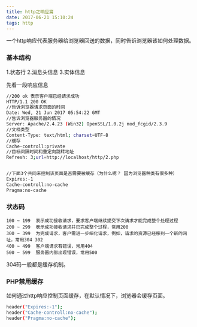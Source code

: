```yaml
---
title: http之响应篇
date: 2017-06-21 15:10:24
tags: http
---
```

一个http响应代表服务器给浏览器回送的数据，同时告诉浏览器该如何处理数据。
### 基本结构
1.状态行
2.消息头信息
3.实体信息

先看一段响应信息
``` bash
//200 ok 表示客户端已经请求成功
HTTP/1.1 200 OK
//告诉浏览器请求页面的时间
Date: Wed, 21 Jun 2017 05:54:22 GMT
//告诉浏览器服务器的情况
Server: Apache/2.4.23 (Win32) OpenSSL/1.0.2j mod_fcgid/2.3.9
//文档类型
Content-Type: text/html; charset=UTF-8
//缓存
Cache-controll:private
//目标间隔时间和重定向跳转地址
Refresh: 3;url=http://localhost/http/2.php


//下面3个共同来控制该页面是否需要被缓存（为什么呢？ 因为浏览器种类有很多种）
Expires:-1
Cache-controll:no-cache
Pragma:no-cache
```
### 状态码
	100 ~ 199  表示成功接收请求，要求客户端继续提交下次请求才能完成整个处理过程
	200 ~ 299  表示成功接收请求并已完成整个过程，常用200
	300 ~ 399  为完成请求，客户需进一步细化请求，例如，请求的资源已经移到一个新的网址，常用304 302
	400 ~ 499  客户端请求有错误，常用404
	500 ~ 599  服务器内部出现错误，常用500

304码一般都是缓存机制。


### PHP禁用缓存
如何通过http响应控制页面缓存，在默认情况下，浏览器会缓存页面。
``` bash
header("Expires:-1");
header("Cache-controll:no-cache");
header("Pragma:no-cache");
```